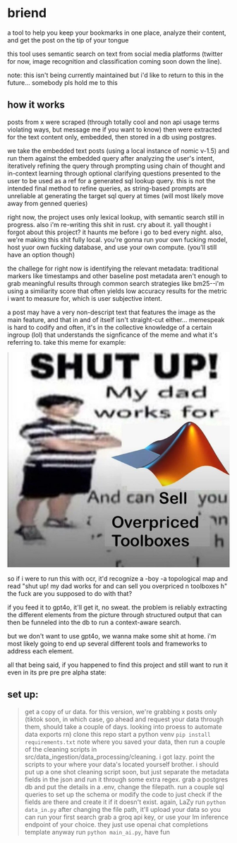 # briend
a tool to help you keep your bookmarks in one place, analyze their content, and get the post on the tip of your tongue

this tool uses semantic search on text from social media platforms (twitter for now, image recognition and classification coming soon down the line).

note: this isn't being currently maintained but i'd like to return to this in the future... somebody pls hold me to this
## how it works

posts from x were scraped (through totally cool and non api usage terms violating ways, but message me if you want to know) then were extracted for the text content only, embedded, then stored in a db using postgres. 

we take the embedded text posts (using a local instance of nomic v-1.5) and run them against the embedded query after analyzing the user's intent, iteratively refining the query through prompting using chain of thought and in-context learning through optional clarifying questions presented to the user to be used as a ref for a generated sql lookup query. this is not the intended final method to refine queries, as string-based prompts are unreliable at generating the target sql query at times (will most likely move away from genned queries)

right now, the project uses only lexical lookup, with semantic search still in progress. also i'm re-writing this shit in rust. cry about it. yall thought i forgot about this project? it haunts me before i go to bed every night. also, we're making this shit fully local. you're gonna run your own fucking model, host yuor own fucking database, and use your own compute. (you'll still have an option though)

the challege for right now is identifying the relevant metadata: traditional markers like timestamps and other baseline post metadata aren't enough to grab meaningful results through common search strategies like bm25--i'm using a similiarity score that often yields low accuracy results for the metric i want to measure for, which is user subjective intent. 

a post may have a very non-descript text that features the image as the main feature, and that in and of itself isn't straight-cut either... memespeak is hard to codify and often, it's in the collective knowledge of a certain ingroup (lol) that understands the signficance of the meme and what it's referring to. take this meme for example:

![Meme](/samplepic/IMG_6822.JPG)

so if i were to run this with ocr, it'd recognize a
-boy
-a topological map
and read "shut up! my dad works for and can sell you overpriced n toolboxes h"
the fuck are you supposed to do with that? 

if you feed it to gpt4o, it'll get it, no sweat. the problem is reliably extracting the different elements from the picture through structured output that can then be funneled into the db to run a context-aware search.

but we don't want to use gpt4o, we wanna make some shit at home. i'm most likely going to end up several different tools and frameworks to address each element.

all that being said, if you happened to find this project and still want to run it even in its pre pre pre alpha state:

## set up:
> get a copy of ur data. for this version, we're grabbing x posts only (tiktok soon, in which case, go ahead and request your data through them, should take a couple of days. looking into proess to automate data exports rn)
> clone this repo
> start a python venv
> ```pip install requirements.txt```
> note where you saved your data, then run a couple of the cleaning scripts in src/data_ingestion/data_processing/cleaning. i got lazy. point the scripts to your where your data's located yourself brother. i should put up a one shot cleaning script soon, but just separate the metadata fields in the json and run it through some extra regex.
> grab a postgres db and put the details in a .env, change the filepath. run a couple sql queries to set up the schema or modify the code to just check if the fields are there and create it if it doesn't exist. again, LaZy
> run ``` python data_in.py ``` after changing the file path, it'll upload your data so you can run your first search
> grab a groq api key, or use your lm inference endpoint of your choice. they just use openai chat completions template anyway
>run ```python main_ai.py```, have fun 